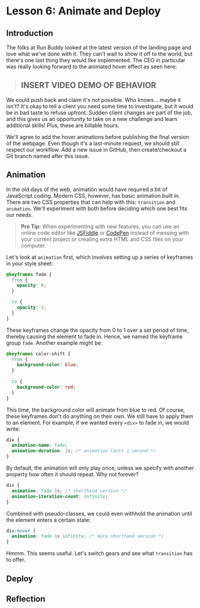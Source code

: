 # Lesson 6: Animate and Deploy

## Introduction

The folks at Run Buddy looked at the latest version of the landing page and love what we've done with it. They can't wait to show it off to the world, but there's one last thing they would like implemented. The CEO in particular was really looking forward to the animated hover effect as seen here:

> ## INSERT VIDEO DEMO OF BEHAVIOR

We could push back and claim it's not possible. Who knows... maybe it isn't? It's okay to tell a client you need some time to investigate, but it would be in bad taste to refuse upfront. Sudden client changes are part of the job, and this gives us an opportunity to take on a new challenge and learn additional skills! Plus, these are billable hours.

We'll agree to add the hover animations before publishing the final version of the webpage. Even though it's a last-minute request, we should still respect our workflow. Add a new issue in GitHub, then create/checkout a Git branch named after this issue.

## Animation

In the old days of the web, animation would have required a bit of JavaScript coding. Modern CSS, however, has basic animation built in. There are two CSS properties that can help with this: `transition` and `animation`. We'll experiment with both before deciding which one best fits our needs.

> **Pro Tip:** When experimenting with new features, you can use an online code editor like [JSFiddle](https://jsfiddle.net/) or [CodePen](https://codepen.io/pen/) instead of messing with your current project or creating extra HTML and CSS files on your computer.

Let's look at `animation` first, which involves setting up a series of keyframes in your style sheet:

```css
@keyframes fade {
  from {
    opacity: 0;
  }

  to {
    opacity: 1;
  }
}
```

These keyframes change the opacity from 0 to 1 over a set period of time, thereby causing the element to fade in. Hence, we named the keyframe group `fade`. Another example might be:

```css
@keyframes color-shift {
  from {
    background-color: blue;
  }
  
  to {
    background-color: red;
  }
}
```

This time, the background color will animate from blue to red. Of course, these keyframes don't do anything on their own. We still have to apply them to an element. For example, if we wanted every `<div>` to fade in, we would write:

```css
div {
  animation-name: fade;
  animation-duration: 1s; /* animation lasts 1 second */
}
```

By default, the animation will only play once, unless we specify with another property how often it should repeat. Why not forever?

```css
div {
  animation: fade 1s; /* shorthand version */
  animation-iteration-count: infinite;
}
```

Combined with pseudo-classes, we could even withhold the animation until the element enters a certain state:

```css
div:hover {
  animation: fade 1s infinite; /* more shorthand version */
}
```

Hmmm. This seems useful. Let's switch gears and see what `transition` has to offer.

## Deploy

## Reflection